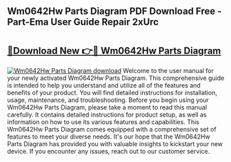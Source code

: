 ## Wm0642Hw Parts Diagram PDF Download Free - Part-Ema User Guide Repair 2xUrc

# <h2><a href="http://dfpxjf0.blite.top/?on=Wm0642Hw+Parts+Diagram">🔗Download New 👉🔴 Wm0642Hw Parts Diagram</a></h2>

[![Wm0642Hw Parts Diagram download](https://i.imgur.com/lujVjoI.png)](http://dfpxjf0.blite.top/?on=Wm0642Hw+Parts+Diagram)
Welcome to the user manual for your newly activated Wm0642Hw Parts Diagram. This comprehensive guide is intended to help you understand and utilize all of the features and benefits of your product. You will find detailed instructions for installation, usage, maintenance, and troubleshooting. Before you begin using your Wm0642Hw Parts Diagram, please take a moment to read this manual carefully. It contains detailed instructions for product setup, as well as information on how to use its various features and capabilities. This Wm0642Hw Parts Diagram comes equipped with a comprehensive set of features to meet your diverse needs. It's our hope that the Wm0642Hw Parts Diagram has provided you with valuable insights to kickstart your new device. If you encounter any issues, reach out to our customer service.
